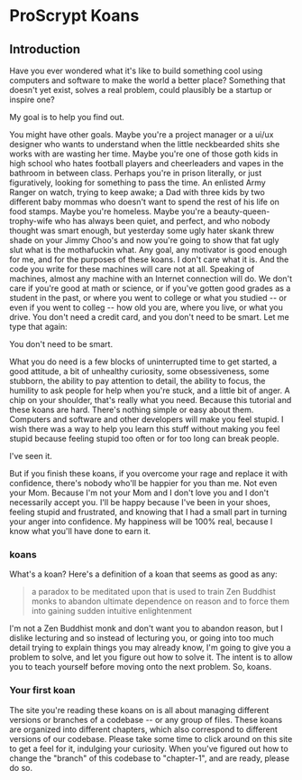 # ProScrypt Koans

## Introduction

Have you ever wondered what it's like to build something cool using computers and software to make the world a better place? Something that doesn't yet exist, solves a real problem, could plausibly be a startup or inspire one?

My goal is to help you find out.

You might have other goals. Maybe you're a project manager or a ui/ux designer who wants to understand when the little neckbearded shits she works with are wasting her time. Maybe you're one of those goth kids in high school who hates football players and cheerleaders and vapes in the bathroom in between class. Perhaps you're in prison literally, or just figuratively, looking for something to pass the time. An enlisted Army Ranger on watch, trying to keep awake; a Dad with three kids by two different baby mommas who doesn't want to spend the rest of his life on food stamps. Maybe you're homeless. Maybe you're a beauty-queen-trophy-wife who has always been quiet, and perfect, and who nobody thought was smart enough, but yesterday some ugly hater skank threw shade on your Jimmy Choo's and now you're going to show that fat ugly slut what is the mothafuckin what. Any goal, any motivator is good enough for me, and for the purposes of these koans. I don't care what it is. And the code you write for these machines will care not at all. Speaking of machines, almost any machine with an Internet connection will do. We don't care if you're good at math or science, or if you've gotten good grades as a student in the past, or where you went to college or what you studied -- or even if you went to colleg -- how old you are, where you live, or what you drive. You don't need a credit card, and you don't need to be smart. Let me type that again:

You don't need to be smart.

What you do need is a few blocks of uninterrupted time to get started, a good attitude, a bit of unhealthy curiosity, some obsessiveness, some stubborn, the ability to pay attention to detail, the ability to focus, the humility to ask people for help when you're stuck, and a little bit of anger. A chip on your shoulder, that's really what you need. Because this tutorial and these koans are hard. There's nothing simple or easy about them. Computers and software and other developers will make you feel stupid. I wish there was a way to help you learn this stuff without making you feel stupid because feeling stupid too often or for too long can break people.

I've seen it.

But if you finish these koans, if you overcome your rage and replace it with confidence, there's nobody who'll be happier for you than me. Not even your Mom. Because I'm not your Mom and I don't love you and I don't necessarily accept you. I'll be happy because I've been in your shoes, feeling stupid and frustrated, and knowing that I had a small part in turning your anger into confidence. My happiness will be 100% real, because I know what you'll have done to earn it.

### koans

What's a koan? Here's a definition of a koan that seems as good as any:

> a paradox to be meditated upon that is used to train Zen Buddhist monks to abandon ultimate dependence on reason and to force them into gaining sudden intuitive enlightenment

I'm not a Zen Buddhist monk and don't want you to abandon reason, but I dislike lecturing and so instead of lecturing you, or going into too much detail trying to explain things you may already know, I'm going to give you a problem to solve, and let you figure out how to solve it. The intent is to allow you to teach yourself before moving onto the next problem. So, koans.

### Your first koan

The site you're reading these koans on is all about managing different versions or branches of a codebase -- or any group of files. These koans are organized into different chapters, which also correspond to different versions of our codebase. Please take some time to click around on this site to get a feel for it, indulging your curiosity. When you've figured out how to change the "branch" of this codebase to "chapter-1", and are ready, please do so.  
